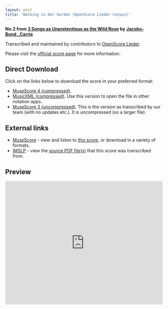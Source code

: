 ```yaml
---
layout: post
title: 'Walking in Her Garden (OpenScore Lieder Corpus)'
---
```


__No.2 from [3 Songs as Unpretentious as the Wild Rose](https://fourscoreandmore.org/openscore/lieder/Jacobs-Bond,_Carrie/3_Songs_as_Unpretentious_as_the_Wild_Rose/) by [Jacobs-Bond,_Carrie](https://fourscoreandmore.org/openscore/lieder/Jacobs-Bond,_Carrie)__

Transcribed and maintained by contributors to [OpenScore Lieder].

Please visit the [official score page] for more information.

[official score page]: https://musescore.com/openscore-lieder-corpus/scores/6587062
[OpenScore Lieder]: https://musescore.com/openscore-lieder-corpus

## Direct Download

Click on the links below to download the score in your preferred format:
- [MuseScore 4 (compressed)](https://github.com/openscore/lieder/blob/main/scores/Jacobs-Bond,_Carrie/3_Songs_as_Unpretentious_as_the_Wild_Rose/2_Walking_in_Her_Garden/lc6587062.mscz?raw=true).
- [MusicXML (compressed)](https://github.com/openscore/lieder/blob/main/scores/Jacobs-Bond,_Carrie/3_Songs_as_Unpretentious_as_the_Wild_Rose/2_Walking_in_Her_Garden/lc6587062.mxl?raw=true). Use this version to open the file in other notation apps.
- [MuseScore 3 (uncompressed)](https://github.com/openscore/lieder/blob/main/scores/Jacobs-Bond,_Carrie/3_Songs_as_Unpretentious_as_the_Wild_Rose/2_Walking_in_Her_Garden/lc6587062.mscx?raw=true). This is the version as transcribed by our team (with no updates etc.). It is uncompressed (so a larger file).

## External links

- [MuseScore] - view and listen to [this score][MuseScore], or download in a variety of formats.
- [IMSLP] - view the [source PDF file(s)][IMSLP] that this score was transcribed from.

[MuseScore]: https://musescore.com/score/6587062
[IMSLP]: https://imslp.org/wiki/Special:ReverseLookup/196066

## Preview

<iframe width="100%" height="394" src="https://musescore.com/openscore-lieder-corpus/scores/6587062/embed" frameborder="0" allowfullscreen allow="autoplay; fullscreen"></iframe>
